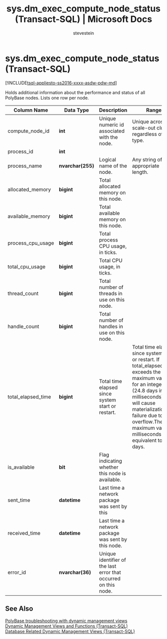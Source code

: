 ﻿---
title: "sys.dm_exec_compute_node_status (Transact-SQL) | Microsoft Docs"
ms.custom: ""
ms.date: "03/15/2017"
ms.prod: sql
ms.prod_service: "database-engine, sql-data-warehouse, pdw"
ms.reviewer: ""
ms.suite: "sql"
ms.technology: system-objects
ms.tgt_pltfrm: ""
ms.topic: "language-reference"
f1_keywords: 
  - "DM_EXEC_COMPUTE_NODE_STATUS_TSQL"
  - "DM_EXEC_COMPUTE_NODE_STATUS"
dev_langs: 
  - "TSQL"
helpviewer_keywords: 
  - "PolyBase,views"
  - "PolyBase"
  - "dm_exec_compute_node_status"
  - "sys.dm_exec_compute_node_status management view"
ms.assetid: b606f91f-3a08-4a4f-bb57-32ae155b3738
caps.latest.revision: 7
author: stevestein
ms.author: sstein
manager: craigg
monikerRange: ">= aps-pdw-2016 || = azure-sqldw-latest || >= sql-server-2016 || = sqlallproducts-allversions"
---
# sys.dm_exec_compute_node_status (Transact-SQL)
[!INCLUDE[tsql-appliesto-ss2016-xxxx-asdw-pdw-md](../../includes/tsql-appliesto-ss2016-xxxx-asdw-pdw-md.md)]

  Holds additional information about the performance and status of all PolyBase nodes. Lists one row per node.  
  
|Column Name|Data Type|Description|Range|  
|-----------------|---------------|-----------------|-----------|  
|compute_node_id|**int**|Unique numeric id associated with the node.|Unique across scale-out cluster regardless of type.|  
|process_id|**int**|||  
|process_name|**nvarchar(255)**|Logical name of the node.|Any string of appropriate length.|  
|allocated_memory|**bigint**|Total allocated memory on this node.||  
|available_memory|**bigint**|Total available memory on this node.||  
|process_cpu_usage|**bigint**|Total process CPU usage, in ticks.||  
|total_cpu_usage|**bigint**|Total CPU usage, in ticks.||  
|thread_count|**bigint**|Total number of threads in use on this node.||  
|handle_count|**bigint**|Total number of handles in use on this node.||  
|total_elapsed_time|**bigint**|Total time elapsed since system start or restart.|Total time elapsed since system start or restart. If total_elapsed_time exceeds the maximum value for an integer (24.8 days in milliseconds), it will cause materialization failure due to overflow.The maximum value in milliseconds is equivalent to 24.8 days.|  
|is_available|**bit**|Flag indicating whether this node is available.||  
|sent_time|**datetime**|Last time a network package was sent by this||  
|received_time|**datetime**|Last time a network package was sent by this node.||  
|error_id|**nvarchar(36)**|Unique identifier of the last error that occurred on this node.||  
  
## See Also  
 [PolyBase troubleshooting with dynamic management views](http://msdn.microsoft.com/library/ce9078b7-a750-4f47-b23e-90b83b783d80)   
 [Dynamic Management Views and Functions &#40;Transact-SQL&#41;](~/relational-databases/system-dynamic-management-views/system-dynamic-management-views.md)   
 [Database Related Dynamic Management Views &#40;Transact-SQL&#41;](../../relational-databases/system-dynamic-management-views/database-related-dynamic-management-views-transact-sql.md)  
  
  

